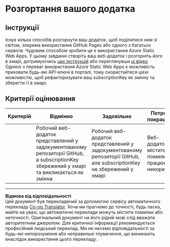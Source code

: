 <!--
CO_OP_TRANSLATOR_METADATA:
{
  "original_hash": "0ccdc1faa676a485c4c6ecbddb9f9067",
  "translation_date": "2025-08-28T16:57:38+00:00",
  "source_file": "3-transport/lessons/3-visualize-location-data/assignment.md",
  "language_code": "uk"
}
-->
# Розгортання вашого додатка

## Інструкції

Існує кілька способів розгорнути ваш додаток, щоб поділитися ним зі світом, зокрема використання GitHub Pages або одного з багатьох сервісів. Чудовим способом зробити це є використання Azure Static Web Apps. У цьому завданні створіть ваш веб-додаток і розгорніть його в хмарі, дотримуючись [цих інструкцій](https://github.com/Azure/static-web-apps-cli) або переглянувши [ці відео](https://www.youtube.com/watch?v=ADVGIXciYn8&list=PLlrxD0HtieHgMPeBaDQFx9yNuFxx6S1VG&index=3).  
Однією з переваг використання Azure Static Web Apps є можливість приховати будь-які API-ключі в порталі, тому скористайтеся цією можливістю, щоб рефакторизувати ваш subscriptionKey як змінну та зберегти її в хмарі.

## Критерії оцінювання

| Критерій | Відмінно                                                                                                                                | Задовільно                                                                                                         | Потребує покращення                                |
| -------- | ---------------------------------------------------------------------------------------------------------------------------------------- | ------------------------------------------------------------------------------------------------------------------ | ------------------------------------------------- |
|          | Робочий веб-додаток представлений у задокументованому репозиторії GitHub, а subscriptionKey збережений у хмарі та викликається як змінна | Робочий веб-додаток представлений у задокументованому репозиторії GitHub, але subscriptionKey не збережений у хмарі | Веб-додаток містить помилки або працює некоректно |

---

**Відмова від відповідальності**:  
Цей документ був перекладений за допомогою сервісу автоматичного перекладу [Co-op Translator](https://github.com/Azure/co-op-translator). Хоча ми прагнемо до точності, будь ласка, майте на увазі, що автоматичні переклади можуть містити помилки або неточності. Оригінальний документ на його рідній мові слід вважати авторитетним джерелом. Для критичної інформації рекомендується професійний людський переклад. Ми не несемо відповідальності за будь-які непорозуміння або неправильні тлумачення, що виникають внаслідок використання цього перекладу.